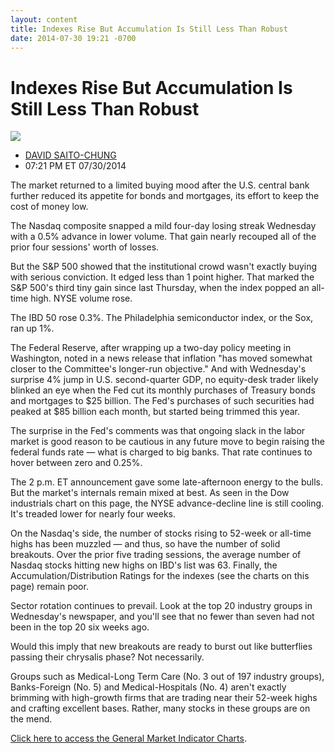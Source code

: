 ```yaml
---
layout: content
title: Indexes Rise But Accumulation Is Still Less Than Robust
date: 2014-07-30 19:21 -0700
---
```



Indexes Rise But Accumulation Is Still Less Than Robust
========================================================


![](https://www.investors.com/wp-content/uploads/ibd-migrated-images/MPv_140731_635423327705970283.png)

* [DAVID SAITO-CHUNG](https://www.investors.com/author/chungd/ "Posts by DAVID SAITO-CHUNG")
* 07:21 PM ET 07/30/2014




The market returned to a limited buying mood after the U.S. central bank further reduced its appetite for bonds and mortgages, its effort to keep the cost of money low.


The Nasdaq composite snapped a mild four-day losing streak Wednesday with a 0.5% advance in lower volume. That gain nearly recouped all of the prior four sessions' worth of losses.


But the S&P 500 showed that the institutional crowd wasn't exactly buying with serious conviction. It edged less than 1 point higher. That marked the S&P 500's third tiny gain since last Thursday, when the index popped an all-time high. NYSE volume rose.


The IBD 50 rose 0.3%. The Philadelphia semiconductor index, or the Sox, ran up 1%.


The Federal Reserve, after wrapping up a two-day policy meeting in Washington, noted in a news release that inflation "has moved somewhat closer to the Committee's longer-run objective." And with Wednesday's surprise 4% jump in U.S. second-quarter GDP, no equity-desk trader likely blinked an eye when the Fed cut its monthly purchases of Treasury bonds and mortgages to $25 billion. The Fed's purchases of such securities had peaked at $85 billion each month, but started being trimmed this year.


The surprise in the Fed's comments was that ongoing slack in the labor market is good reason to be cautious in any future move to begin raising the federal funds rate — what is charged to big banks. That rate continues to hover between zero and 0.25%.


The 2 p.m. ET announcement gave some late-afternoon energy to the bulls. But the market's internals remain mixed at best. As seen in the Dow industrials chart on this page, the NYSE advance-decline line is still cooling. It's treaded lower for nearly four weeks.


On the Nasdaq's side, the number of stocks rising to 52-week or all-time highs has been muzzled — and thus, so have the number of solid breakouts. Over the prior five trading sessions, the average number of Nasdaq stocks hitting new highs on IBD's list was 63. Finally, the Accumulation/Distribution Ratings for the indexes (see the charts on this page) remain poor.


Sector rotation continues to prevail. Look at the top 20 industry groups in Wednesday's newspaper, and you'll see that no fewer than seven had not been in the top 20 six weeks ago.


Would this imply that new breakouts are ready to burst out like butterflies passing their chrysalis phase? Not necessarily.


Groups such as Medical-Long Term Care (No. 3 out of 197 industry groups), Banks-Foreign (No. 5) and Medical-Hospitals (No. 4) aren't exactly brimming with high-growth firms that are trading near their 52-week highs and crafting excellent bases. Rather, many stocks in these groups are on the mend.


[Click here to access the General Market Indicator Charts](https://www.investors.com/pdf/GMI_073114.pdf).




